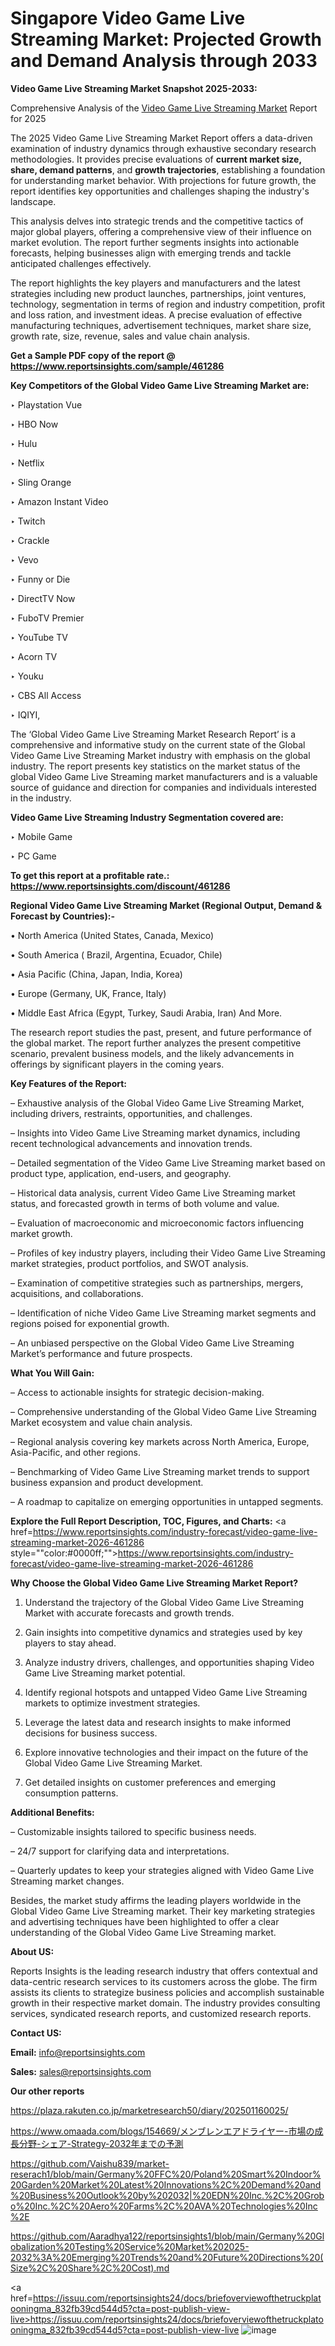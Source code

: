 # Singapore Video Game Live Streaming Market: Projected Growth and Demand Analysis through 2033

<strong>Video Game Live Streaming Market Snapshot 2025-2033:</strong>

Comprehensive Analysis of the <a href=https://www.reportsinsights.com/sample/461286>Video Game Live Streaming Market</a> Report for 2025

The 2025 Video Game Live Streaming Market Report offers a data-driven examination of industry dynamics through exhaustive secondary research methodologies. It provides precise evaluations of <strong>current market size, share, demand patterns</strong>, and <strong>growth trajectories</strong>, establishing a foundation for understanding market behavior. With projections for future growth, the report identifies key opportunities and challenges shaping the industry's landscape.

This analysis delves into strategic trends and the competitive tactics of major global players, offering a comprehensive view of their influence on market evolution. The report further segments insights into actionable forecasts, helping businesses align with emerging trends and tackle anticipated challenges effectively.

The report highlights the key players and manufacturers and the latest strategies including new product launches, partnerships, joint ventures, technology, segmentation in terms of region and industry competition, profit and loss ration, and investment ideas. A precise evaluation of effective manufacturing techniques, advertisement techniques, market share size, growth rate, size, revenue, sales and value chain analysis.

<strong>Get a Sample PDF copy of the report @ <a href=https://www.reportsinsights.com/sample/461286 style=color:#0000ff;>https://www.reportsinsights.com/sample/461286</a></strong>

<strong>Key Competitors of the Global Video Game Live Streaming Market are:</strong>

‣ Playstation Vue

‣ HBO Now

‣ Hulu

‣ Netflix

‣ Sling Orange

‣ Amazon Instant Video

‣ Twitch

‣ Crackle

‣ Vevo

‣ Funny or Die

‣ DirectTV Now

‣ FuboTV Premier

‣ YouTube TV

‣ Acorn TV

‣ Youku

‣ CBS All Access

‣ IQIYI,

The ‘Global Video Game Live Streaming Market Research Report’ is a comprehensive and informative study on the current state of the Global Video Game Live Streaming Market industry with emphasis on the global industry. The report presents key statistics on the market status of the global Video Game Live Streaming market manufacturers and is a valuable source of guidance and direction for companies and individuals interested in the industry.

<strong>Video Game Live Streaming Industry Segmentation covered are:</strong>

‣ Mobile Game

‣ PC Game

<strong>To get this report at a profitable rate.: <a href=https://www.reportsinsights.com/discount/461286 style=color:#0000ff;>https://www.reportsinsights.com/discount/461286</a></strong>

<strong>Regional Video Game Live Streaming Market (Regional Output, Demand &amp; Forecast by Countries):-</strong>

• North America (United States, Canada, Mexico)

• South America ( Brazil, Argentina, Ecuador, Chile)

• Asia Pacific (China, Japan, India, Korea)

• Europe (Germany, UK, France, Italy)

• Middle East Africa (Egypt, Turkey, Saudi Arabia, Iran) And More.

The research report studies the past, present, and future performance of the global market. The report further analyzes the present competitive scenario, prevalent business models, and the likely advancements in offerings by significant players in the coming years.

<strong>Key Features of the Report:</strong>

– Exhaustive analysis of the Global Video Game Live Streaming Market, including drivers, restraints, opportunities, and challenges.

– Insights into Video Game Live Streaming market dynamics, including recent technological advancements and innovation trends.

– Detailed segmentation of the Video Game Live Streaming market based on product type, application, end-users, and geography.

– Historical data analysis, current Video Game Live Streaming market status, and forecasted growth in terms of both volume and value.

– Evaluation of macroeconomic and microeconomic factors influencing market growth.

– Profiles of key industry players, including their Video Game Live Streaming market strategies, product portfolios, and SWOT analysis.

– Examination of competitive strategies such as partnerships, mergers, acquisitions, and collaborations.

– Identification of niche Video Game Live Streaming market segments and regions poised for exponential growth.

– An unbiased perspective on the Global Video Game Live Streaming Market’s performance and future prospects.

<strong>What You Will Gain:</strong>

– Access to actionable insights for strategic decision-making.

– Comprehensive understanding of the Global Video Game Live Streaming Market ecosystem and value chain analysis.

– Regional analysis covering key markets across North America, Europe, Asia-Pacific, and other regions.

– Benchmarking of Video Game Live Streaming market trends to support business expansion and product development.

– A roadmap to capitalize on emerging opportunities in untapped segments.

<strong>Explore the Full Report Description, TOC, Figures, and Charts:</strong>
<a href=https://www.reportsinsights.com/industry-forecast/video-game-live-streaming-market-2026-461286 style=""color:#0000ff;"">https://www.reportsinsights.com/industry-forecast/video-game-live-streaming-market-2026-461286</a>

<strong>Why Choose the Global Video Game Live Streaming Market Report?</strong>

1. Understand the trajectory of the Global Video Game Live Streaming Market with accurate forecasts and growth trends.

2. Gain insights into competitive dynamics and strategies used by key players to stay ahead.

3. Analyze industry drivers, challenges, and opportunities shaping Video Game Live Streaming market potential.

4. Identify regional hotspots and untapped Video Game Live Streaming markets to optimize investment strategies.

5. Leverage the latest data and research insights to make informed decisions for business success.

6. Explore innovative technologies and their impact on the future of the Global Video Game Live Streaming Market.

7. Get detailed insights on customer preferences and emerging consumption patterns.

<strong>Additional Benefits:</strong>

– Customizable insights tailored to specific business needs.

– 24/7 support for clarifying data and interpretations.

– Quarterly updates to keep your strategies aligned with Video Game Live Streaming market changes.

Besides, the market study affirms the leading players worldwide in the Global Video Game Live Streaming market. Their key marketing strategies and advertising techniques have been highlighted to offer a clear understanding of the Global Video Game Live Streaming market.

<strong><strong>About US</strong>:</strong>

Reports Insights is the leading research industry that offers contextual and data-centric research services to its customers across the globe. The firm assists its clients to strategize business policies and accomplish sustainable growth in their respective market domain. The industry provides consulting services, syndicated research reports, and customized research reports.

<strong>Contact US:</strong>

<p class=><b>Email:</b> <a href=mailto:info@reportsinsights.com>info@reportsinsights.com</a></p>
<p class=><b>Sales:</b> <a href=mailto:sales@reportsinsights.com>sales@reportsinsights.com</a></p>

<strong>Our other reports</strong>

<a href=https://plaza.rakuten.co.jp/marketresearch50/diary/202501160025/>https://plaza.rakuten.co.jp/marketresearch50/diary/202501160025/</a>

<a href=https://www.omaada.com/blogs/154669/メンブレンエアドライヤー-市場の成長分野-シェア-Strategy-2032年までの予測>https://www.omaada.com/blogs/154669/メンブレンエアドライヤー-市場の成長分野-シェア-Strategy-2032年までの予測</a>

<a href=https://github.com/Vaishu839/market-reserach1/blob/main/Germany%20FFC%20/Poland%20Smart%20Indoor%20Garden%20Market%20Latest%20Innovations%2C%20Demand%20and%20Business%20Outlook%20by%202032|%20EDN%20Inc.%2C%20Grobo%20Inc.%2C%20Aero%20Farms%2C%20AVA%20Technologies%20Inc%2E>https://github.com/Vaishu839/market-reserach1/blob/main/Germany%20FFC%20/Poland%20Smart%20Indoor%20Garden%20Market%20Latest%20Innovations%2C%20Demand%20and%20Business%20Outlook%20by%202032|%20EDN%20Inc.%2C%20Grobo%20Inc.%2C%20Aero%20Farms%2C%20AVA%20Technologies%20Inc%2E</a>

<a href=https://github.com/Aaradhya122/reportsinsights1/blob/main/Germany%20Globalization%20Testing%20Service%20Market%202025-2032%3A%20Emerging%20Trends%20and%20Future%20Directions%20(Size%2C%20Share%2C%20Cost).md>https://github.com/Aaradhya122/reportsinsights1/blob/main/Germany%20Globalization%20Testing%20Service%20Market%202025-2032%3A%20Emerging%20Trends%20and%20Future%20Directions%20(Size%2C%20Share%2C%20Cost).md</a>

<a href=https://issuu.com/reportsinsights24/docs/briefoverviewofthetruckplatooningma_832fb39cd544d5?cta=post-publish-view-live>https://issuu.com/reportsinsights24/docs/briefoverviewofthetruckplatooningma_832fb39cd544d5?cta=post-publish-view-live</a>
![image](https://github.com/user-attachments/assets/6cda3b3d-95b9-4aa2-8f8e-9783943456ae)
